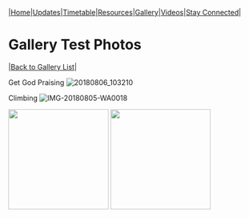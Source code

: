 |[Home](https://dallam1.github.io/)|[Updates](https://dallam1.github.io/updates)|[Timetable](https://dallam1.github.io/timetable)|[Resources](https://dallam1.github.io/resources)|[Gallery](https://dallam1.github.io/gallery)|[Videos](https://dallam1.github.io/videos)|[Stay Connected](https://dallam1.github.io/stayconnected)|

# Gallery Test Photos

|[Back to Gallery List](https://dallam1.github.io/galleryview)|

Get God Praising
![20180806_103210](https://user-images.githubusercontent.com/67221785/85921695-dc01a080-b875-11ea-94c4-b4bb7704c741.jpg)

Climbing
![IMG-20180805-WA0018](https://user-images.githubusercontent.com/67221785/85921710-094e4e80-b876-11ea-8002-eb0f56d086b1.jpg)

<img src="https://user-images.githubusercontent.com/67221785/85921710-094e4e80-b876-11ea-8002-eb0f56d086b1.jpg" width="200"> <img src="https://user-images.githubusercontent.com/67221785/85921710-094e4e80-b876-11ea-8002-eb0f56d086b1.jpg" width="200">
